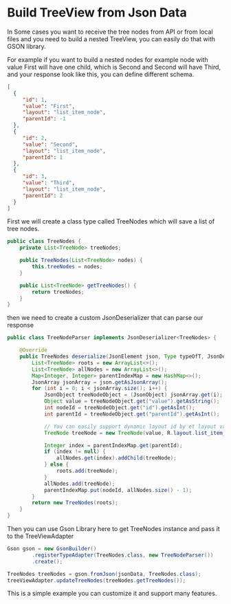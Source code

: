# Build TreeView from Json Data

In Some cases you want to receive the tree nodes from API or from local files and you need to build a nested TreeView,
you can easily do that with GSON library.

For example if you want to build a nested nodes for example node with value First will have one child,
which is Second and Second will have Third, and your response look like this, you can define different schema.

```json
[
  {
     "id": 1,
     "value": "First",
     "layout": "list_item_node",
     "parentId": -1
  },
  {
     "id": 2,
     "value": "Second",
     "layout": "list_item_node",
     "parentId": 1
  },
  {
     "id": 3,
     "value": "Third",
     "layout": "list_item_node",
     "parentId": 2
  }
]
```

First we will create a class type called TreeNodes which will save a list of tree nodes.

```java
public class TreeNodes {
    private List<TreeNode> treeNodes;

    public TreeNodes(List<TreeNode> nodes) {
        this.treeNodes = nodes;
    }

    public List<TreeNode> getTreeNodes() {
        return treeNodes;
    }
}
```

then we need to create a custom JsonDeserializer that can parse our response

```java
public class TreeNodeParser implements JsonDeserializer<TreeNodes> {

    @Override
    public TreeNodes deserialize(JsonElement json, Type typeOfT, JsonDeserializationContext context) throws JsonParseException {
        List<TreeNode> roots = new ArrayList<>();
        List<TreeNode> allNodes = new ArrayList<>();
        Map<Integer, Integer> parentIndexMap = new HashMap<>();
        JsonArray jsonArray = json.getAsJsonArray();
        for (int i = 0; i < jsonArray.size(); i++) {
            JsonObject treeNodeObject = (JsonObject) jsonArray.get(i);
            Object value = treeNodeObject.get("value").getAsString();
            int nodeId = treeNodeObject.get("id").getAsInt();
            int parentId = treeNodeObject.get("parentId").getAsInt();

            // You can easily support dynamic layout id by et layout value
            TreeNode treeNode = new TreeNode(value, R.layout.list_item_file);

            Integer index = parentIndexMap.get(parentId);
            if (index != null) {
                allNodes.get(index).addChild(treeNode);
            } else {
                roots.add(treeNode);
            }
            allNodes.add(treeNode);
            parentIndexMap.put(nodeId, allNodes.size() - 1);
        }
        return new TreeNodes(roots);
    }
}
```

Then you can use Gson Library here to get TreeNodes instance and pass it to the TreeViewAdapter

```java
Gson gson = new GsonBuilder()
        .registerTypeAdapter(TreeNodes.class, new TreeNodeParser())
        .create();

TreeNodes treeNodes = gson.fromJson(jsonData, TreeNodes.class);
treeViewAdapter.updateTreeNodes(treeNodes.getTreeNodes());
```

This is a simple example you can customize it and support many features.